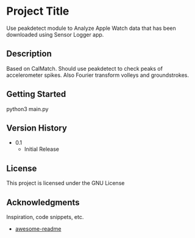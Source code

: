 # Project Title

Use peakdetect module to Analyze Apple Watch data that has been downloaded using Sensor Logger app.

## Description

Based on CalMatch. Should use peakdetect to check peaks of accelerometer spikes. Also Fourier transform volleys and groundstrokes.

## Getting Started

python3 main.py

## Version History

* 0.1
    * Initial Release

## License

This project is licensed under the GNU License

## Acknowledgments

Inspiration, code snippets, etc.
* [awesome-readme](https://github.com/matiassingers/awesome-readme)

